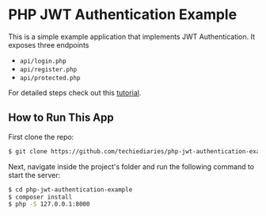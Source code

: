 # PHP JWT Authentication Example

This is a simple example application that implements JWT Authentication. It exposes three endpoints

- `api/login.php`
- `api/register.php`
- `api/protected.php`

For detailed steps check out this [tutorial](https://www.techiediaries.com/php-jwt-authentication-tutorial/).

## How to Run This App

First clone the repo:

```bash
$ git clone https://github.com/techiediaries/php-jwt-authentication-example.git
```

Next, navigate inside the project's folder and run the following command to start the server:

```bash
$ cd php-jwt-authentication-example
$ composer install
$ php -S 127.0.0.1:8000
```

